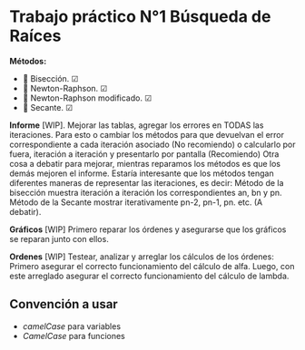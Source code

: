 # Trabajo práctico N°1 Búsqueda de Raíces

**Métodos:**
* 🔷 Bisección. ☑
* 🔺 Newton-Raphson. ☑
* 🔶 Newton-Raphson modificado. ☑
* 🌳 Secante. ☑

**Informe**
    [WIP].
    Mejorar las tablas, agregar los errores en TODAS las iteraciones.
    Para esto o cambiar los métodos para que devuelvan el error correspondiente a cada iteración asociado (No recomiendo)
    o calcularlo por fuera, iteración a iteración y presentarlo por pantalla (Recomiendo)
    Otra cosa a debatir para mejorar, mientras reparamos los métodos es que los demás mejoren el informe.
    Estaría interesante que los métodos tengan diferentes maneras de representar las iteraciones, es decir:
    Método de la bisección muestra iteración a iteración los correspondientes an, bn y pn.
    Método de la Secante mostrar iterativamente pn-2, pn-1, pn.
    etc. (A debatir).
    

**Gráficos**
    [WIP] Primero reparar los órdenes y asegurarse que los gráficos se reparan junto con ellos.
    
**Ordenes** 
    [WIP] Testear, analizar y arreglar los cálculos de los órdenes:
    Primero asegurar el correcto funcionamiento del cálculo de alfa.
    Luego, con este arreglado asegurar el correcto funcionamiento del cálculo de lambda.

## Convención a usar
* *camelCase* para variables
* *CamelCase* para funciones
